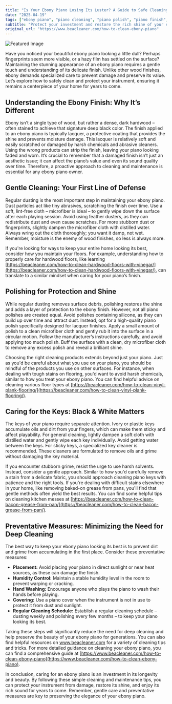 ```yaml
---
title: "Is Your Ebony Piano Losing Its Luster? A Guide to Safe Cleaning & Lasting Beauty"
date: "2025-04-19"
tags: ["ebony piano", "piano cleaning", "piano polish", "piano finish", "piano keys", "cleaning ebony", "piano maintenance"]
subtitle: "Protect your investment and restore the rich shine of your ebony piano with these expert cleaning and maintenance tips."
original_url: "https://www.beacleaner.com/how-to-clean-ebony-piano"
---
```




![Featured Image](https://res.cloudinary.com/dnm0udlvz/image/upload/v1745051285/article_image_70_vvydzi.jpg)

Have you noticed your beautiful ebony piano looking a little dull? Perhaps fingerprints seem more visible, or a hazy film has settled on the surface? Maintaining the stunning appearance of an ebony piano requires a gentle touch and understanding of its delicate finish. Unlike other wood finishes, ebony demands specialized care to prevent damage and preserve its value. Let’s explore how to safely clean and protect your instrument, ensuring it remains a centerpiece of your home for years to come.

## Understanding the Ebony Finish: Why It’s Different

Ebony isn’t a single type of wood, but rather a dense, dark hardwood – often stained to achieve that signature deep black color. The finish applied to an ebony piano is typically lacquer, a protective coating that provides the shine and prevents moisture damage. This lacquer is relatively soft and easily scratched or damaged by harsh chemicals and abrasive cleaners. Using the wrong products can strip the finish, leaving your piano looking faded and worn. It’s crucial to remember that a damaged finish isn’t just an aesthetic issue; it can affect the piano’s value and even its sound quality over time. Therefore, a proactive approach to cleaning and maintenance is essential for any ebony piano owner. 

## Gentle Cleaning: Your First Line of Defense

Regular dusting is the most important step in maintaining your ebony piano. Dust particles act like tiny abrasives, scratching the finish over time. Use a soft, lint-free cloth – microfiber is ideal – to gently wipe down the surface after each playing session. Avoid using feather dusters, as they can redistribute dust and even cause scratches. For more stubborn dust or fingerprints, slightly dampen the microfiber cloth with distilled water. Always wring out the cloth thoroughly; you want it damp, not wet. Remember, moisture is the enemy of wood finishes, so less is always more. 

If you're looking for ways to keep your entire home looking its best, consider how you maintain your floors. For example, understanding how to properly care for hardwood floors, like learning [https://beacleaner.com/how-to-clean-hardwood-floors-with-vinegar/](https://beacleaner.com/how-to-clean-hardwood-floors-with-vinegar/), can translate to a similar mindset when caring for your piano’s finish.

## Polishing for Protection and Shine

While regular dusting removes surface debris, polishing restores the shine and adds a layer of protection to the ebony finish. However, not all piano polishes are created equal. Avoid polishes containing silicone, as they can build up over time and attract dust. Instead, opt for a high-quality piano polish specifically designed for lacquer finishes. Apply a small amount of polish to a clean microfiber cloth and gently rub it into the surface in a circular motion. Follow the manufacturer’s instructions carefully, and avoid applying too much polish. Buff the surface with a clean, dry microfiber cloth to remove any excess polish and reveal a brilliant shine. 

Choosing the right cleaning products extends beyond just your piano.  Just as you'd be careful about what you use on your piano, you should be mindful of the products you use on other surfaces. For instance, when dealing with tough stains on flooring, you'd want to avoid harsh chemicals, similar to how you treat your ebony piano. You can find helpful advice on cleaning various floor types at [https://beacleaner.com/how-to-clean-vinyl-plank-flooring/](https://beacleaner.com/how-to-clean-vinyl-plank-flooring/).

## Caring for the Keys: Black & White Matters

The keys of your piano require separate attention. Ivory or plastic keys accumulate oils and dirt from your fingers, which can make them sticky and affect playability. For general cleaning, lightly dampen a soft cloth with distilled water and gently wipe each key individually. Avoid getting water between the keys. For sticky keys, a specialized key cleaner is recommended. These cleaners are formulated to remove oils and grime without damaging the key material. 

If you encounter stubborn grime, resist the urge to use harsh solvents. Instead, consider a gentle approach.  Similar to how you'd carefully remove a stain from a delicate fabric, you should approach cleaning piano keys with patience and the right tools.  If you're dealing with difficult stains elsewhere in your home, like removing baked-on grease from pans, you'll find that gentle methods often yield the best results.  You can find some helpful tips on cleaning kitchen messes at [https://beacleaner.com/how-to-clean-bacon-grease-from-pan/](https://beacleaner.com/how-to-clean-bacon-grease-from-pan/).

## Preventative Measures: Minimizing the Need for Deep Cleaning

The best way to keep your ebony piano looking its best is to prevent dirt and grime from accumulating in the first place. Consider these preventative measures:

*   **Placement:** Avoid placing your piano in direct sunlight or near heat sources, as these can damage the finish.
*   **Humidity Control:** Maintain a stable humidity level in the room to prevent warping or cracking.
*   **Hand Washing:** Encourage anyone who plays the piano to wash their hands before playing.
*   **Covering:** Use a piano cover when the instrument is not in use to protect it from dust and sunlight.
*   **Regular Cleaning Schedule:** Establish a regular cleaning schedule – dusting weekly and polishing every few months – to keep your piano looking its best.

Taking these steps will significantly reduce the need for deep cleaning and help preserve the beauty of your ebony piano for generations.  You can also find helpful resources on www.beacleaner.com for a variety of cleaning tips and tricks. For more detailed guidance on cleaning your ebony piano, you can find a comprehensive guide at [https://www.beacleaner.com/how-to-clean-ebony-piano](https://www.beacleaner.com/how-to-clean-ebony-piano).



In conclusion, caring for an ebony piano is an investment in its longevity and beauty. By following these simple cleaning and maintenance tips, you can protect your instrument from damage, restore its shine, and enjoy its rich sound for years to come. Remember, gentle care and preventative measures are key to preserving the elegance of your ebony piano.